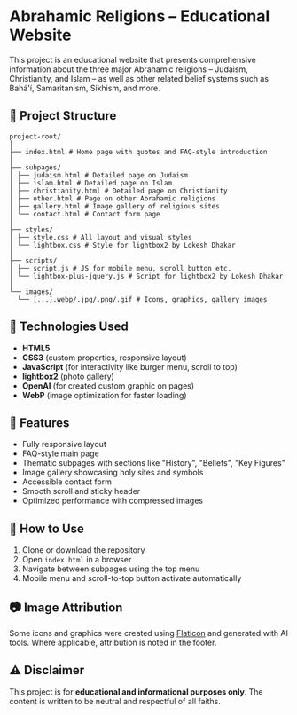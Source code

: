 # Abrahamic Religions – Educational Website

This project is an educational website that presents comprehensive information about the three major Abrahamic religions – Judaism, Christianity, and Islam – as well as other related belief systems such as Bahá'í, Samaritanism, Sikhism, and more.

## 📁 Project Structure

```
project-root/
│
├── index.html # Home page with quotes and FAQ-style introduction
│
├── subpages/
│ ├── judaism.html # Detailed page on Judaism
│ ├── islam.html # Detailed page on Islam
│ ├── christianity.html # Detailed page on Christianity
│ ├── other.html # Page on other Abrahamic religions
│ ├── gallery.html # Image gallery of religious sites
│ └── contact.html # Contact form page
│
├── styles/
│ ├── style.css # All layout and visual styles
│ └── lightbox.css # Style for lightbox2 by Lokesh Dhakar
│
├── scripts/
│ ├── script.js # JS for mobile menu, scroll button etc.
│ └── lightbox-plus-jquery.js # Script for lightbox2 by Lokesh Dhakar
│
└── images/
  └── [...].webp/.jpg/.png/.gif # Icons, graphics, gallery images
```

## 🎨 Technologies Used

- **HTML5**
- **CSS3** (custom properties, responsive layout)
- **JavaScript** (for interactivity like burger menu, scroll to top)
- **lightbox2** (photo gallery)
- **OpenAI** (for created custom graphic on pages)
- **WebP** (image optimization for faster loading)

## 📌 Features

- Fully responsive layout
- FAQ-style main page
- Thematic subpages with sections like "History", "Beliefs", "Key Figures"
- Image gallery showcasing holy sites and symbols
- Accessible contact form
- Smooth scroll and sticky header
- Optimized performance with compressed images

## 🔧 How to Use

1. Clone or download the repository
2. Open `index.html` in a browser
3. Navigate between subpages using the top menu
4. Mobile menu and scroll-to-top button activate automatically

## 📷 Image Attribution

Some icons and graphics were created using [Flaticon](https://www.flaticon.com/) and generated with AI tools. Where applicable, attribution is noted in the footer.

## ⚠️ Disclaimer

This project is for **educational and informational purposes only**. The content is written to be neutral and respectful of all faiths.
